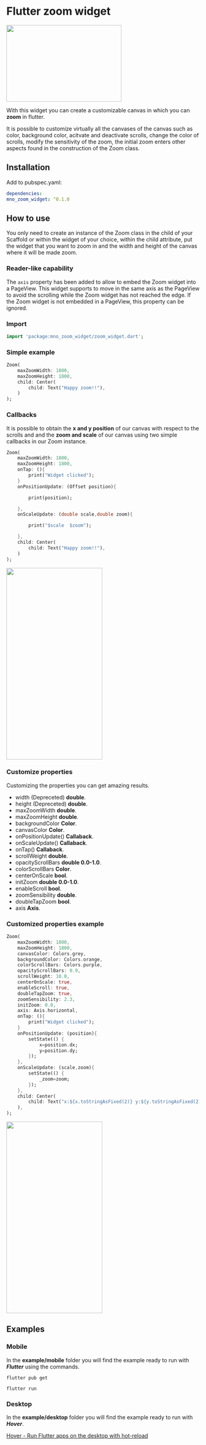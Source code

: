 # Flutter zoom widget

<img src="https://raw.githubusercontent.com/semakers/zoom-widget/master/header.png" data-canonical-src="https://raw.githubusercontent.com/semakers/zoom-widget/master/header.png" width="300" height="200" />

With this widget you can create a customizable canvas in which you can **zoom** in flutter.

It is possible to customize virtually all the canvases of the canvas such as color, background color, acitvate and deactivate scrolls, change the color of scrolls, modify the sensitivity of the zoom, the initial zoom enters other aspects found in the construction of the Zoom class.

## Installation

Add to pubspec.yaml:

```yaml
dependencies:
mno_zoom_widget: ^0.1.0
```



## How to use

You only need to create an instance of the Zoom class in the child of your Scaffold or within the widget of your choice, within the child attribute, put the widget that you want to zoom in and the width and height of the canvas where it will be made zoom.

### Reader-like capability

The ```axis``` property has been added to allow to embed the Zoom widget into a PageView. This widget supports to move in the same axis as the PageView to avoid the scrolling while the Zoom widget has not reached the edge. If the Zoom widget is not embedded in a PageView, this property can be ignored.

### Import

```dart
import 'package:mno_zoom_widget/zoom_widget.dart';
```

### Simple example


```dart
Zoom(
    maxZoomWidth: 1800,
    maxZoomHeight: 1800,
    child: Center(
        child: Text("Happy zoom!!"),
    )
);
```

### Callbacks

It is possible to obtain the **x and y position** of our canvas with respect to the scrolls and and the **zoom and scale** of our canvas using two simple callbacks in our Zoom instance.

```dart
Zoom(
    maxZoomWidth: 1800,
    maxZoomHeight: 1800,
    onTap: (){
        print("Widget clicked");
    }
    onPositionUpdate: (Offset position){

        print(position);

    },
    onScaleUpdate: (double scale,double zoom){

        print("$scale  $zoom");

    },
    child: Center(
        child: Text("Happy zoom!!"),
    )
);
```
<img src="https://raw.githubusercontent.com/semakers/zoom-widget/master/first_example.gif" data-canonical-src="https://raw.githubusercontent.com/semakers/zoom-widget/master/first_example.gif" width="250" height="500" />

### Customize properties


Customizing the properties you can get amazing results.

- width (Depreceted) **double**. 
- height (Depreceted) **double**. 
- maxZoomWidth **double**. 
- maxZoomHeight **double**. 
- backgroundColor **Color**.
- canvasColor **Color**.
- onPositionUpdate() **Callaback**.
- onScaleUpdate() **Callaback**.
- onTap() **Callaback**.
-  scrollWeight **double**.
- opacityScrollBars **double 0.0-1.0**.
- colorScrollBars **Color**.
- centerOnScale **bool**.
- initZoom **double 0.0-1.0**.
- enableScroll **bool**.
- zoomSensibility  **double**.
- doubleTapZoom **bool**.
- axis **Axis**.

### Customized properties example


```dart
Zoom(
    maxZoomWidth: 1800,
    maxZoomHeight: 1800,
    canvasColor: Colors.grey,
    backgroundColor: Colors.orange,
    colorScrollBars: Colors.purple,
    opacityScrollBars: 0.9,
    scrollWeight: 10.0,
    centerOnScale: true,
    enableScroll: true,
    doubleTapZoom: true,
    zoomSensibility: 2.3,
    initZoom: 0.0,
    axis: Axis.horizontal,
    onTap: (){ 
        print("Widget clicked");
    }
    onPositionUpdate: (position){
        setState(() {
            x=position.dx;
            y=position.dy;
        });
    },
    onScaleUpdate: (scale,zoom){
        setState(() {
            _zoom=zoom;
        });
    },
    child: Center(
        child: Text("x:${x.toStringAsFixed(2)} y:${y.toStringAsFixed(2)} zoom:${_zoom.toStringAsFixed(2)}",style: TextStyle(color: Colors.deepPurple,fontSize: 50),),
    ),
);
```

<img src="https://raw.githubusercontent.com/semakers/zoom-widget/master/second_example.gif" data-canonical-src="https://raw.githubusercontent.com/semakers/zoom-widget/master/second_example.gif" width="250" height="500" />

## Examples

### Mobile

In the **example/mobile** folder you will find the example ready to run with ***Flutter*** using the commands.

```shell
flutter pub get
```

```shell
flutter run
```

### Desktop

In the **example/desktop** folder you will find the example ready to run with ***Hover***.

[Hover - Run Flutter apps on the desktop with hot-reload](https://github.com/go-flutter-desktop/hover)



